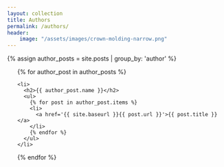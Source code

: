 ```yaml
---
layout: collection
title: Authors
permalink: /authors/
header:
    image: "/assets/images/crown-molding-narrow.png"
---
```


{% assign author_posts = site.posts | group_by: 'author' %}

<ul>
  {% for author_post in author_posts %}

    <li>
      <h2>{{ author_post.name }}</h2>
      <ul>
        {% for post in author_post.items %}
        <li>
          <a href='{{ site.baseurl }}{{ post.url }}'>{{ post.title }}</a>
        </li>
        {% endfor %}
      </ul>
    </li>
  {% endfor %}
</ul>
